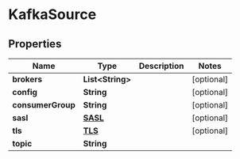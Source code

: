 

# KafkaSource


## Properties

Name | Type | Description | Notes
------------ | ------------- | ------------- | -------------
**brokers** | **List&lt;String&gt;** |  |  [optional]
**config** | **String** |  |  [optional]
**consumerGroup** | **String** |  |  [optional]
**sasl** | [**SASL**](SASL.md) |  |  [optional]
**tls** | [**TLS**](TLS.md) |  |  [optional]
**topic** | **String** |  | 



